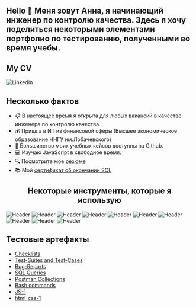 
## Hello 👋 Меня зовут Анна, я начинающий инженер по контролю качества. Здесь я хочу поделиться некоторыми элементами портфолио по тестированию, полученными во время учебы.

<h2>My CV</h2>
<img scr="" alt="LinkedIn"/>
</a>

<h2>Несколько фактов</h2>
<ul>
  <li>📋 В настоящее время я открыта для любых вакансий в качестве инженера по контролю качества.</li>
  <li>💰 Пришла в ИТ из финансовой сферы (Высшее экономическое образование ННГУ им.Лобачевского) </li>
  <li>📔 Большинство моих учебных кейсов доступны на Github.</li>
  <li>💻 Изучаю JavaScript в свободное время.</li>
  <li>🔍 Посмотрите мое <a href= "https://stepik.org/cert/1593065">резюме</a></li>
  <li>📚 Мой <a href= "https://stepik.org/cert/1593065">сертификат об окончании SQL</a></li>
</ul>

<h2 align="center"> Некоторые инструменты, которые я использую </h2> 

![Header](https://img.shields.io/badge/Jira-090909?style=for-the-badge&logo=jira&logoColor=136be1)
![Header](https://img.shields.io/badge/Postman-090909?style=for-the-badge&logo=postman&logoColor=f76935)
![Header](https://img.shields.io/badge/Github-090909?style=for-the-badge&logo=github&logoColor=8cc4d7)
![Header](https://img.shields.io/badge/Figma-090909?style=for-the-badge&logo=figma&logoColor=7d5fa6)
![Header](https://img.shields.io/badge/MySQL-090909?style=for-the-badge&logo=mysql&logoColor=00618a)
![Header](https://img.shields.io/badge/TestRail-090909?style=for-the-badge&logo=&logoColor=71b556)
![Header](https://img.shields.io/badge/HTML-090909?style=for-the-badge&logo=html5&logoColor=#E34F26)
![Header](https://img.shields.io/badge/CSS3-090909?style=for-the-badge&logo=CSS3&logoColor=#1572B6)
![Header](https://img.shields.io/badge/visual%20studio%20code-090909?style=for-the-badge&logo=visual%20studio%20code&logoColor=#007ACC)
![Header](https://img.shields.io/badge/AdobeIllustrator-090909?style=for-the-badge&logo=AdobeIllustrator&logoColor=#31A8FF)
<h2>Тестовые артефакты</h2>

- [Checklists](https://github.com/AnnyBanni/checklist)
- [Test-Suites and Test-Cases](https://github.com/AnnyBanni/test-cases)
- [Bug-Reports](https://github.com/AnnyBanni/bug-reports)
- [SQL Queries](https://github.com/AnnyBanni/SQL)
- [Postman Collections](https://github.com/AnnyBanni/postman)
- [Bash commands](https://github.com/AnnyBanni/Bash_commands)
- [JS-1](https://github.com/AnnyBanni/JS-1)
- [html_css-1](https://github.com/AnnyBanni/html_css-1)


